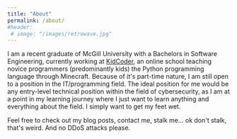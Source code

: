 ```yaml
---
title: "About"
permalink: /about/
#header: 
 # image: "/images/retrowave.jpg"
---
```


I am a recent graduate of McGill University with a Bachelors in Software Engineering, currently working at [KidCoder](https://www.kidcoder.ca/), an online school teaching novice programmers (predominantly kids) the Python programming language through Minecraft. Because of it's part-time nature, I am still open to a position in the IT/programming field. The ideal position for me would be any entry-level technical position within the field of cybersecurity, as I am at a point in my learning journey where I just want to learn anything and everything about the field. I simply want to get my feet wet.

Feel free to check out my blog posts, contact me, stalk me... ok don't stalk, that's weird. And no DDoS attacks please.